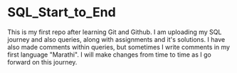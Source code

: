 # SQL_Start_to_End
This is my first repo after learning Git and Github. I am uploading my SQL journey and also queries, along with assignments and it's solutions. I have also made comments within queries, but sometimes I write comments in my first language "Marathi". I will make changes from time to time as I go forward on this journey.
